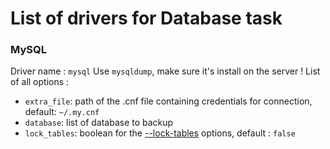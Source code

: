 # List of drivers for Database task

### MySQL

Driver name : `mysql`
Use `mysqldump`, make sure it's install on the server !
List of all options :
 - `extra_file`: path of the .cnf file containing credentials for connection, default: `~/.my.cnf`
 - `database`: list of database to backup
 - `lock_tables`: boolean for the [--lock-tables](https://dev.mysql.com/doc/refman/5.7/en/mysqldump.html#option_mysqldump_lock-tables) options, default : `false`
 